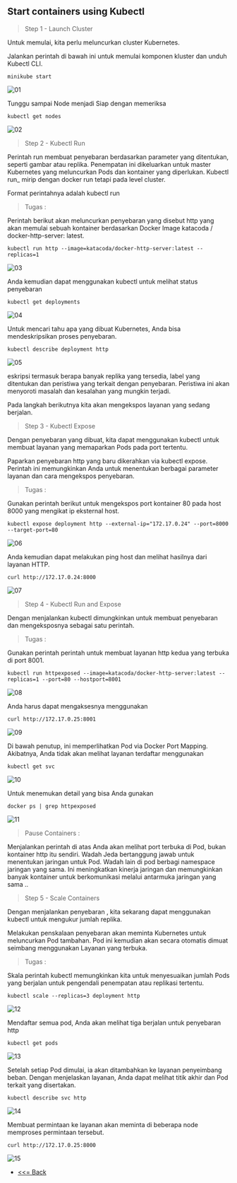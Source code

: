 ## Start containers using Kubectl


> Step 1 - Launch Cluster

Untuk memulai, kita perlu meluncurkan cluster Kubernetes.

Jalankan perintah di bawah ini untuk memulai komponen kluster dan unduh Kubectl CLI.

 ```minikube start```

 ![01](images/README.01.jpg)

 Tunggu sampai Node menjadi Siap dengan memeriksa

 ```kubectl get nodes```

  ![02](images/README.02.jpg)

  > Step 2 - Kubectl Run

 Perintah run membuat penyebaran berdasarkan parameter yang ditentukan, seperti gambar atau replika. Penempatan ini dikeluarkan untuk master Kubernetes yang meluncurkan Pods dan kontainer yang diperlukan. Kubectl run_ mirip dengan docker run tetapi pada level cluster.

Format perintahnya adalah kubectl run <name of deployment> <properties>

 > Tugas : 


Perintah berikut akan meluncurkan penyebaran yang disebut http yang akan memulai sebuah kontainer berdasarkan Docker Image katacoda / docker-http-server: latest.

 ```kubectl run http --image=katacoda/docker-http-server:latest --replicas=1```

 ![03](images/README.03.jpg)

 Anda kemudian dapat menggunakan kubectl untuk melihat status penyebaran

 ```kubectl get deployments```

 ![04](images/README.04.jpg)

 Untuk mencari tahu apa yang dibuat Kubernetes, Anda bisa mendeskripsikan proses penyebaran.

 ```kubectl describe deployment http```

 ![05](images/README.05.jpg)

 eskripsi termasuk berapa banyak replika yang tersedia, label yang ditentukan dan peristiwa yang terkait dengan penyebaran. Peristiwa ini akan menyoroti masalah dan kesalahan yang mungkin terjadi.

Pada langkah berikutnya kita akan mengekspos layanan yang sedang berjalan.

> Step 3 - Kubectl Expose

 
Dengan penyebaran yang dibuat, kita dapat menggunakan kubectl untuk membuat layanan yang memaparkan Pods pada port tertentu.

Paparkan penyebaran http yang baru dikerahkan via kubectl expose. Perintah ini memungkinkan Anda untuk menentukan berbagai parameter layanan dan cara mengekspos penyebaran.

 > Tugas : 


Gunakan perintah berikut untuk mengekspos port kontainer 80 pada host 8000 yang mengikat ip eksternal host.

 ```kubectl expose deployment http --external-ip="172.17.0.24" --port=8000 --target-port=80```

 ![06](images/README.06.jpg)

 Anda kemudian dapat melakukan ping host dan melihat hasilnya dari layanan HTTP.

 ```curl http://172.17.0.24:8000```

 ![07](images/README.07.jpg)

 
 > Step 4 - Kubectl Run and Expose

 
Dengan menjalankan kubectl dimungkinkan untuk membuat penyebaran dan mengeksposnya sebagai satu perintah.

 > Tugas : 


Gunakan perintah perintah untuk membuat layanan http kedua yang terbuka di port 8001.

 ```kubectl run httpexposed --image=katacoda/docker-http-server:latest --replicas=1 --port=80 --hostport=8001```

 ![08](images/README.08.jpg)

 Anda harus dapat mengaksesnya menggunakan

 ```curl http://172.17.0.25:8001```

 ![09](images/README.09.jpg)

 Di bawah penutup, ini memperlihatkan Pod via Docker Port Mapping. Akibatnya, Anda tidak akan melihat layanan terdaftar menggunakan

  ```kubectl get svc```

  ![10](images/README.10.jpg)

Untuk menemukan detail yang bisa Anda gunakan

 ```docker ps | grep httpexposed```

 ![11](images/README.11.jpg)

> Pause Containers : 

Menjalankan perintah di atas Anda akan melihat port terbuka di Pod, bukan kontainer http itu sendiri. Wadah Jeda bertanggung jawab untuk menentukan jaringan untuk Pod. Wadah lain di pod berbagi namespace jaringan yang sama. Ini meningkatkan kinerja jaringan dan memungkinkan banyak kontainer untuk berkomunikasi melalui antarmuka jaringan yang sama ..

 > Step 5 - Scale Containers

 
Dengan menjalankan penyebaran , kita sekarang dapat menggunakan kubectl untuk mengukur jumlah replika.

Melakukan penskalaan penyebaran akan meminta Kubernetes untuk meluncurkan Pod tambahan. Pod ini kemudian akan secara otomatis dimuat seimbang menggunakan Layanan yang terbuka.

 > Tugas : 


Skala perintah kubectl memungkinkan kita untuk menyesuaikan jumlah Pods yang berjalan untuk pengendali penempatan atau replikasi tertentu.

 ```kubectl scale --replicas=3 deployment http```

 ![12](images/README.12.jpg)

 Mendaftar semua pod, Anda akan melihat tiga berjalan untuk penyebaran http

 ```kubectl get pods```

 ![13](images/README.13.jpg)

 
Setelah setiap Pod dimulai, ia akan ditambahkan ke layanan penyeimbang beban. Dengan menjelaskan layanan, Anda dapat melihat titik akhir dan Pod terkait yang disertakan.

  ```kubectl describe svc http```

  ![14](images/README.10.jpg)

Membuat permintaan ke layanan akan meminta di beberapa node memproses permintaan tersebut.

 ```curl http://172.17.0.25:8000```

 ![15](images/README.15.jpg)

 


 * [<<= Back](README.md)